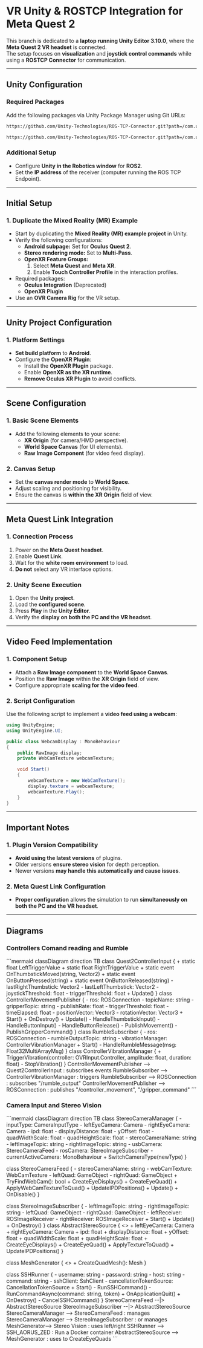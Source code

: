 # VR Unity & ROSTCP Integration for Meta Quest 2  

This branch is dedicated to a **laptop running Unity Editor 3.10.0**, where the **Meta Quest 2 VR headset** is connected.  
The setup focuses on **visualization** and **joystick control commands** while using a **ROSTCP Connector** for communication.  

---

## Unity Configuration  

### Required Packages  

Add the following packages via Unity Package Manager using Git URLs:  

```txt
https://github.com/Unity-Technologies/ROS-TCP-Connector.git?path=/com.unity.robotics.ros-tcp-connector#v0.7.0

https://github.com/Unity-Technologies/ROS-TCP-Connector.git?path=/com.unity.robotics.visualizations#v0.7.0
```

### Additional Setup  

- Configure **Unity in the Robotics window** for **ROS2**.  
- Set the **IP address** of the receiver (computer running the ROS TCP Endpoint).  

---

## Initial Setup  

### 1. Duplicate the Mixed Reality (MR) Example  

- Start by duplicating the **Mixed Reality (MR) example project** in Unity.  
- Verify the following configurations:  
  - **Android subpage:** Set for **Oculus Quest 2**.  
  - **Stereo rendering mode:** Set to **Multi-Pass**.  
  - **OpenXR Feature Groups:**  
    1. Select **Meta Quest** and **Meta XR**.  
    2. Enable **Touch Controller Profile** in the interaction profiles.  
- Required packages:  
  - **Oculus Integration** (Deprecated)  
  - **OpenXR Plugin**  
- Use an **OVR Camera Rig** for the VR setup.  

---

## Unity Project Configuration  

### 1. Platform Settings  

- **Set build platform** to **Android**.  
- Configure the **OpenXR Plugin**:  
  - Install the **OpenXR Plugin** package.  
  - Enable **OpenXR as the XR runtime**.  
  - **Remove Oculus XR Plugin** to avoid conflicts.  

---

## Scene Configuration  

### 1. Basic Scene Elements  

- Add the following elements to your scene:  
  - **XR Origin** (for camera/HMD perspective).  
  - **World Space Canvas** (for UI elements).  
  - **Raw Image Component** (for video feed display).  

### 2. Canvas Setup  

- Set the **canvas render mode** to **World Space**.  
- Adjust scaling and positioning for visibility.  
- Ensure the canvas is **within the XR Origin** field of view.  

---

## Meta Quest Link Integration  

### 1. Connection Process  

1. Power on the **Meta Quest headset**.  
2. Enable **Quest Link**.  
3. Wait for the **white room environment** to load.  
4. **Do not** select any VR interface options.  

### 2. Unity Scene Execution  

1. Open the **Unity project**.  
2. Load the **configured scene**.  
3. Press **Play** in the **Unity Editor**.  
4. Verify the **display on both the PC and the VR headset**.  

---

## Video Feed Implementation  

### 1. Component Setup  

- Attach a **Raw Image component** to the **World Space Canvas**.  
- Position the **Raw Image** within the **XR Origin** field of view.  
- Configure appropriate **scaling for the video feed**.  

### 2. Script Configuration  

Use the following script to implement a **video feed using a webcam**:  

```csharp
using UnityEngine;
using UnityEngine.UI;

public class WebcamDisplay : MonoBehaviour
{
    public RawImage display;
    private WebCamTexture webcamTexture;

    void Start()
    {
        webcamTexture = new WebCamTexture();
        display.texture = webcamTexture;
        webcamTexture.Play();
    }
}
```

---

## Important Notes  

### 1. Plugin Version Compatibility  

- **Avoid using the latest versions** of plugins.  
- Older versions **ensure stereo vision** for depth perception.  
- Newer versions **may handle this automatically and cause issues**.  

### 2. Meta Quest Link Configuration  

- **Proper configuration** allows the simulation to run **simultaneously on both the PC and the VR headset**.  
---

## Diagrams

### Controllers Comand reading and Rumble

´´´mermaid
classDiagram
direction TB
class Quest2ControllerInput {
    + static float LeftTriggerValue
    + static float RightTriggerValue
    + static event OnThumbstickMoved(string, Vector2)
    + static event OnButtonPressed(string)
    + static event OnButtonReleased(string)
    - lastRightThumbstick: Vector2
    - lastLeftThumbstick: Vector2
    - joystickThreshold: float
    - triggerThreshold: float
    + Update()
}
class ControllerMovementPublisher {
    - ros: ROSConnection
    - topicName: string
    - gripperTopic: string
    - publishRate: float
    - triggerThreshold: float
    - timeElapsed: float
    - positionVector: Vector3
    - rotationVector: Vector3
    + Start()
    + OnDestroy()
    + Update()
    - HandleThumbstickInput()
    - HandleButtonInput()
    - HandleButtonRelease()
    - PublishMovement()
    - PublishGripperCommand()
}
class RumbleSubscriber {
    - ros: ROSConnection
    - rumbleOutputTopic: string
    - vibrationManager: ControllerVibrationManager
    + Start()
    - HandleRumbleMessage(msg: Float32MultiArrayMsg)
}
class ControllerVibrationManager {
    + TriggerVibration(controller: OVRInput.Controller, amplitude: float, duration: float)
    - StopVibration()
}
ControllerMovementPublisher --> Quest2ControllerInput : subscribes events
RumbleSubscriber --> ControllerVibrationManager : triggers
RumbleSubscriber --> ROSConnection : subscribes "/rumble_output"
ControllerMovementPublisher --> ROSConnection : publishes "/controller_movement", "/gripper_command"
´´´

### Camera Input and Stereo Vision

´´´mermaid
classDiagram
direction TB
class StereoCameraManager {
    - inputType: CameraInputType
    - leftEyeCamera: Camera
    - rightEyeCamera: Camera
    - ipd: float
    - displayDistance: float
    - yOffset: float
    - quadWidthScale: float
    - quadHeightScale: float
    - stereoCameraName: string
    - leftImageTopic: string
    - rightImageTopic: string
    - usbCamera: StereoCameraFeed
    - rosCamera: StereoImageSubscriber
    - currentActiveCamera: MonoBehaviour
    + SwitchCameraType(newType)
}

class StereoCameraFeed {
    - stereoCameraName: string
    - webCamTexture: WebCamTexture
    - leftQuad: GameObject
    - rightQuad: GameObject
    + TryFindWebCam(): bool
    + CreateEyeDisplays()
    + CreateEyeQuad()
    + ApplyWebCamTextureToQuad()
    + UpdateIPDPositions()
    + Update()
    + OnDisable()
}

class StereoImageSubscriber {
    - leftImageTopic: string
    - rightImageTopic: string
    - leftQuad: GameObject
    - rightQuad: GameObject
    - leftReceiver: ROSImageReceiver
    - rightReceiver: ROSImageReceiver
    + Start()
    + Update()
    + OnDestroy()
}
class AbstractStereoSource {
    <<abstract>>
    + leftEyeCamera: Camera
    + rightEyeCamera: Camera
    + ipd: float
    + displayDistance: float
    + yOffset: float
    + quadWidthScale: float
    + quadHeightScale: float
    + CreateEyeDisplays()
    + CreateEyeQuad()
    + ApplyTextureToQuad()
    + UpdateIPDPositions()
}

class MeshGenerator {
    <<utility>>
    + CreateQuadMesh(): Mesh
}

class SSHRunner {
    - username: string
    - password: string
    - host: string
    - command: string
    - sshClient: SshClient
    - cancellationTokenSource: CancellationTokenSource
    + Start()
    - RunSSHCommand()
    - RunCommandAsync(command: string, token)
    + OnApplicationQuit()
    + OnDestroy()
    - CancelSSHCommand()
}
StereoCameraFeed --|> AbstractStereoSource
StereoImageSubscriber --|> AbstractStereoSource
StereoCameraManager --> StereoCameraFeed : manages
StereoCameraManager --> StereoImageSubscriber : or manages
MeshGenerator--> Stereo Vision : uses left/right
SSHRunner --> SSH_AORUS_ZED : Run a Docker container
AbstractStereoSource --> MeshGenerator : uses to CreateEyeQuads
´´´